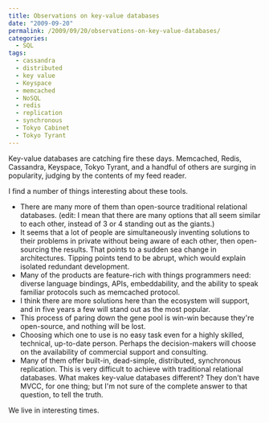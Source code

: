 ```yaml
---
title: Observations on key-value databases
date: "2009-09-20"
permalink: /2009/09/20/observations-on-key-value-databases/
categories:
  - SQL
tags:
  - cassandra
  - distributed
  - key value
  - Keyspace
  - memcached
  - NoSQL
  - redis
  - replication
  - synchronous
  - Tokyo Cabinet
  - Tokyo Tyrant
---
```

Key-value databases are catching fire these days. Memcached, Redis, Cassandra, Keyspace, Tokyo Tyrant, and a handful of others are surging in popularity, judging by the contents of my feed reader.

I find a number of things interesting about these tools.

*   There are many more of them than open-source traditional relational databases. (edit: I mean that there are many options that all seem similar to each other, instead of 3 or 4 standing out as the giants.)
*   It seems that a lot of people are simultaneously inventing solutions to their problems in private without being aware of each other, then open-sourcing the results. That points to a sudden sea change in architectures. Tipping points tend to be abrupt, which would explain isolated redundant development.
*   Many of the products are feature-rich with things programmers need: diverse language bindings, APIs, embeddability, and the ability to speak familiar protocols such as memcached protocol.
*   I think there are more solutions here than the ecosystem will support, and in five years a few will stand out as the most popular.
*   This process of paring down the gene pool is win-win because they're open-source, and nothing will be lost.
*   Choosing which one to use is no easy task even for a highly skilled, technical, up-to-date person. Perhaps the decision-makers will choose on the availability of commercial support and consulting.
*   Many of them offer built-in, dead-simple, distributed, synchronous replication. This is very difficult to achieve with traditional relational databases. What makes key-value databases different? They don't have MVCC, for one thing; but I'm not sure of the complete answer to that question, to tell the truth.

We live in interesting times.

